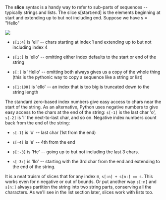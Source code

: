 The **slice** syntax is a handy way to refer to sub-parts of sequences -- typically strings and lists. The slice s[start:end] is the elements beginning at start and extending up to but not including end. Suppose we have s = "Hello"

![](https://github.com/Codevolve/next/blob/master/courses/community/Google-s%20Python%20Class/Assets/hello.png?raw=true)

* `s[1:4]` is 'ell' -- chars starting at index 1 and extending up to but not including index 4 

* `s[1:]` is 'ello' -- omitting either index defaults to the start or end of the string 

* `s[:]` is 'Hello' -- omitting both always gives us a copy of the whole thing (this is the pythonic way to copy a sequence like a string or list) 

* `s[1:100]` is 'ello' -- an index that is too big is truncated down to the string length 

The standard zero-based index numbers give easy access to chars near the start of the string. As an alternative, Python uses negative numbers to give easy access to the chars at the end of the string: `s[-1]` is the last char 'o', `s[-2]` is 'l' the next-to-last char, and so on. Negative index numbers count back from the end of the string:

* `s[-1]` is 'o' -- last char (1st from the end) 

* `s[-4]` is 'e' -- 4th from the end 

* `s[:-3]` is 'He' -- going up to but not including the last 3 chars. 

* `s[-3:]` is 'llo' -- starting with the 3rd char from the end and extending to the end of the string. 

It is a neat truism of slices that for any index n, `s[:n] + s[n:] == s`. This works even for n negative or out of bounds. Or put another way `s[:n]` and `s[n:]` always partition the string into two string parts, conserving all the characters. As we'll see in the list section later, slices work with lists too.
